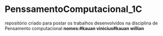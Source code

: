 # PenssamentoComputacional_1C
repositório criado para postar os trabalhos desenvolvidos na disciplina de Pensamento computacional 
**nomes:#kauan vinicius#kauan willian**
